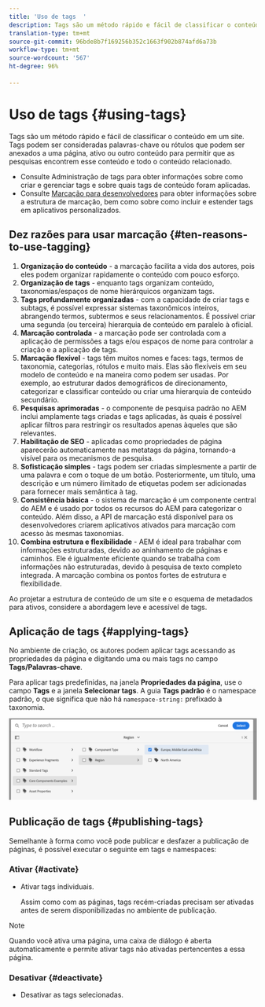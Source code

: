 ```yaml
---
title: 'Uso de tags  '
description: Tags são um método rápido e fácil de classificar o conteúdo em um site
translation-type: tm+mt
source-git-commit: 96bde8b7f169256b352c1663f902b874afd6a73b
workflow-type: tm+mt
source-wordcount: '567'
ht-degree: 96%

---
```



# Uso de tags   {#using-tags}

Tags são um método rápido e fácil de classificar o conteúdo em um site. Tags podem ser consideradas palavras-chave ou rótulos que podem ser anexados a uma página, ativo ou outro conteúdo para permitir que as pesquisas encontrem esse conteúdo e todo o conteúdo relacionado.

* Consulte Administração de tags para obter informações sobre como criar e gerenciar tags e sobre quais tags de conteúdo foram aplicadas. <!-- See [Administering Tags](/help/sites-administering/tags.md) for information about creating and managing tags, as well as to which content tags have been applied.-->
* Consulte [Marcação para desenvolvedores](/help/implementing/developing/introduction/tagging-framework.md) para obter informações sobre a estrutura de marcação, bem como sobre como incluir e estender tags em aplicativos personalizados.

## Dez razões para usar marcação {#ten-reasons-to-use-tagging}

1. **Organização do conteúdo** - a marcação facilita a vida dos autores, pois eles podem organizar rapidamente o conteúdo com pouco esforço.
1. **Organização de tags** - enquanto tags organizam conteúdo, taxonomias/espaços de nome hierárquicos organizam tags.
1. **Tags profundamente organizadas** - com a capacidade de criar tags e subtags, é possível expressar sistemas taxonômicos inteiros, abrangendo termos, subtermos e seus relacionamentos. É possível criar uma segunda (ou terceira) hierarquia de conteúdo em paralelo à oficial.
1. **Marcação controlada** - a marcação pode ser controlada com a aplicação de permissões a tags e/ou espaços de nome para controlar a criação e a aplicação de tags.
1. **Marcação flexível** - tags têm muitos nomes e faces: tags, termos de taxonomia, categorias, rótulos e muito mais. Elas são flexíveis em seu modelo de conteúdo e na maneira como podem ser usadas. Por exemplo, ao estruturar dados demográficos de direcionamento, categorizar e classificar conteúdo ou criar uma hierarquia de conteúdo secundário.
1. **Pesquisas aprimoradas** - o componente de pesquisa padrão no AEM inclui amplamente tags criadas e tags aplicadas, às quais é possível aplicar filtros para restringir os resultados apenas àqueles que são relevantes.
1. **Habilitação de SEO** - aplicadas como propriedades de página aparecerão automaticamente nas metatags da página, tornando-a visível para os mecanismos de pesquisa.
1. **Sofisticação simples** - tags podem ser criadas simplesmente a partir de uma palavra e com o toque de um botão. Posteriormente, um título, uma descrição e um número ilimitado de etiquetas podem ser adicionadas para fornecer mais semântica à tag.
1. **Consistência básica** - o sistema de marcação é um componente central do AEM e é usado por todos os recursos do AEM para categorizar o conteúdo. Além disso, a API de marcação está disponível para os desenvolvedores criarem aplicativos ativados para marcação com acesso às mesmas taxonomias.
1. **Combina estrutura e flexibilidade** - AEM é ideal para trabalhar com informações estruturadas, devido ao aninhamento de páginas e caminhos. Ele é igualmente eficiente quando se trabalha com informações não estruturadas, devido à pesquisa de texto completo integrada. A marcação combina os pontos fortes de estrutura e flexibilidade.

Ao projetar a estrutura de conteúdo de um site e o esquema de metadados para ativos, considere a abordagem leve e acessível de tags.

## Aplicação de tags    {#applying-tags}

No ambiente de criação, os autores podem aplicar tags acessando as propriedades da página e digitando uma ou mais tags no campo **Tags/Palavras-chave**.

Para aplicar tags predefinidas, na janela **Propriedades da página**, use o campo **Tags** e a janela **Selecionar tags**. A guia **Tags padrão** é o namespace padrão, o que significa que não há `namespace-string:` prefixado à taxonomia. <!-- To apply [pre-defined tags](/help/sites-administering/tags.md), in the **Page Properties** window use the **Tags** field and the **Select Tags** window.-->

![Selecionar várias tags](/help/sites-cloud/authoring/assets/tags-select.png)

## Publicação de tags {#publishing-tags}

Semelhante à forma como você pode publicar e desfazer a publicação de páginas, é possível executar o seguinte em tags e namespaces:

### Ativar {#activate}

* Ativar tags individuais.

   Assim como com as páginas, tags recém-criadas precisam ser ativadas antes de serem disponibilizadas no ambiente de publicação.

>[!NOTE]
>
>Quando você ativa uma página, uma caixa de diálogo é aberta automaticamente e permite ativar tags não ativadas pertencentes a essa página.

### Desativar {#deactivate}

* Desativar as tags selecionadas.
